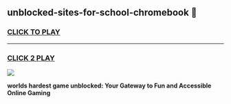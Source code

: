 
## unblocked-sites-for-school-chromebook 👋
<h3>
<a href="https://premium.freeplayer.one?title=unblocked-sites-for-school-chromebook&ref=14F">CLICK TO PLAY</a></h3>
<hr>

<h3>
<a href="https://premium.freeplayer.one?title=unblocked-sites-for-school-chromebook&ref=14F">CLICK 2 PLAY</a>
  
</h3>

<a href="https://premium.freeplayer.one?title=unblocked-sites-for-school-chromebook&ref=12F/"><img src="https://clearcache.store/games.png"></a>


**worlds hardest game unblocked: Your Gateway to Fun and Accessible Online Gaming**
